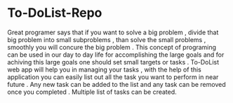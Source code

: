 # To-DoList-Repo
 Great programer says that if you want to solve a big problem , divide that big problem into small subproblems ,
 than solve the small problems , smoothly you will concure the big problem . 
 This concept of programing can be used in our day to day life for accomplishing the large goals and for achiving this large goals 
 one should set small targets or tasks . 
 To-DoList web app will help you in managing your tasks , with the help of this application you can easily list out all the task 
 you want to perform in near future . Any new task can be added to the list and any task can be removed once you completed . Multiple
 list of tasks can be created.
 
 
